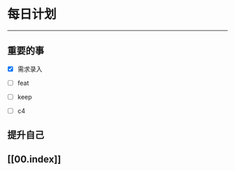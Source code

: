 
# 每日计划
---
## 重要的事

- [x]  需求录入
- [ ]  feat
- [ ]  keep
- [ ] c4



## 提升自己

  



## [[00.index]]











